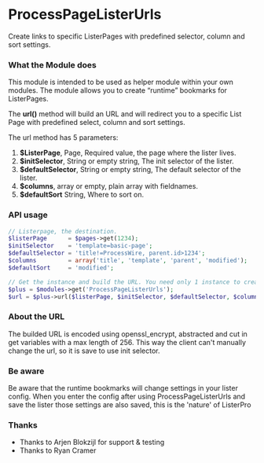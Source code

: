 # ProcessPageListerUrls

Create links to specific ListerPages with predefined selector, column and sort settings.

### What the Module does

This module is intended to be used as helper module within your own modules. The module allows you to create “runtime” bookmarks for ListerPages.

The **url()** method will build an URL and will redirect you to a specific List Page with predefined select, column and sort settings.

The url method has 5 parameters:

1. **$ListerPage**, Page, Required value, the page where the lister lives.
2. **$initSelector**, String or empty string, The init selector of the lister.
3. **$defaultSelector**, String or empty string, The default selector of the lister.
4. **$columns**, array or empty, plain array with fieldnames.
5. **$defaultSort** String, Where to sort on.

### API usage

```php
// Listerpage, the destination.
$listerPage      = $pages->get(1234);
$initSelector    = 'template=basic-page';
$defaultSelector = 'title!=ProcessWire, parent.id>1234';
$columns         = array('title', 'template', 'parent', 'modified');
$defaultSort     = 'modified';

// Get the instance and build the URL. You need only 1 instance to create multiple URLs.
$plus = $modules->get('ProcessPageListerUrls');
$url = $plus->url($listerPage, $initSelector, $defaultSelector, $columns, $defaultSort);

```

### About the URL

The builded URL is encoded using openssl_encrypt, abstracted and cut in get variables with a max length of 256. This way the client can't manually change the url, so it is save to use init selector.

### Be aware

Be aware that the runtime bookmarks will change settings in your lister config. When you enter the config after using ProcessPageListerUrls and save the lister those settings are also saved, this is the 'nature' of ListerPro

### Thanks

- Thanks to Arjen Blokzijl for support & testing
- Thanks to Ryan Cramer
